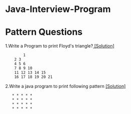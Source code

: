 # Java-Interview-Program
# Pattern Questions
1.Write a Program to print Floyd's triangle?[ [Solution] ](InterviewProgram/pattren12.java)

```
        1 
	2 3 
	4 5 6 
	7 8 9 10 
	11 12 13 14 15 
	16 17 18 19 20 21
 ```
2.Write a java program to print following pattern [ [Solution] ](InterviewProgram/pattern1.java)

```
   * * * * *
   * * * * *
   * * * * *
   * * * * *
```
